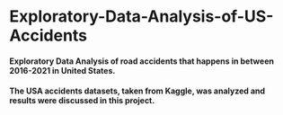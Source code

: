 # Exploratory-Data-Analysis-of-US-Accidents
#### Exploratory Data Analysis of road accidents that happens in between 2016-2021 in United States.
#### The USA accidents datasets, taken from Kaggle, was analyzed and results were discussed in this project.
